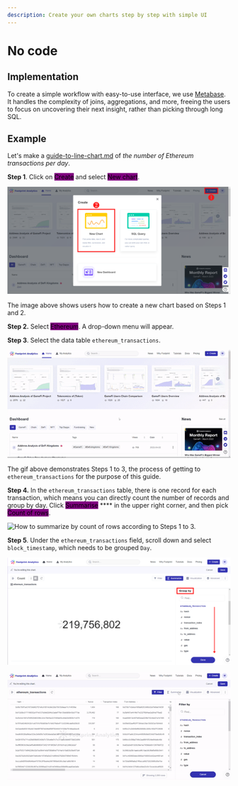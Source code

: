 ```yaml
---
description: Create your own charts step by step with simple UI
---
```


# No code

## Implementation

To create a simple workflow with easy-to-use interface, we use [Metabase](https://www.metabase.com/). It handles the complexity of joins, aggregations, and more, freeing the users to focus on uncovering their next insight, rather than picking through long SQL.

## Example

Let's make a [guide-to-line-chart.md](visualization/guide-to-line-chart.md "mention") of _the number of Ethereum transactions per day_.

**Step 1**. Click on <mark style="background-color:purple;">Create</mark> and select <mark style="background-color:purple;">New chart</mark>.

![](<../../.gitbook/assets/11 (8)>)

The image above shows users how to create a new chart based on Steps 1 and 2.

**Step 2.** Select <mark style="background-color:purple;">Ethereum</mark>. A drop-down menu will appear.

**Step 3**. Select the data table `ethereum_transactions`.

![](<../../.gitbook/assets/13 (2)>)

The gif above demonstrates Steps 1 to 3, the process of getting to `ethereum_transactions` for the purpose of this guide.

**Step 4.** In the `ethereum_transactions` table, there is one record for each transaction, which means you can directly count the number of records and group by day. Click <mark style="background-color:purple;">Summarise</mark> \*\*\*\* in the upper right corner, and then pick <mark style="background-color:purple;">Count of rows</mark>.

![How to summarize by count of rows according to Steps 1 to 3.](<../../.gitbook/assets/14 (2)>)

**Step 5**. Under the `ethereum_transactions` field, scroll down and select `block_timestamp`, which needs to be grouped `Day`.

![Scroll down for block\_timestamp under the Group-by field for Step 4.](<../../.gitbook/assets/15 (3)>)

![Steps 4 to 5, navigating how to select Count of rows and block\_timestamp by day.](<../../.gitbook/assets/17 (3)>)
